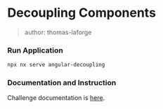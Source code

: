 # Decoupling Components

> author: thomas-laforge

### Run Application

```bash
npx nx serve angular-decoupling
```

### Documentation and Instruction

Challenge documentation is [here](https://angular-challenges.vercel.app/challenges/angular/33-decoupling/).
